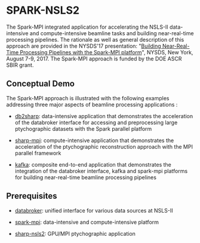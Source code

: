 # SPARK-NSLS2

The Spark-MPI integrated application for accelerating the NSLS-II data-intensive and compute-intensive
beamline tasks and building near-real-time processing pipelines. The rationale as well as general
description of this approach are provided in the NYSDS'17 presentation: "[Building Near-Real-Time Processing Pipelines with the Spark-MPI platform](https://github.com/SciDriver/spark-nsls2/blob/master/doc/Malitsky-Chaudhary-NYSDS17.pdf)", NYSDS, New York, August 7-9, 2017. The Spark-MPI approach is funded by
the DOE ASCR SBIR grant.

## Conceptual Demo

The Spark-MPI approach is illustrated with the following examples addressing
three major aspects of beamline processing applications :

* [db2sharp](https://github.com/SciDriver/spark-nsls2/blob/master/examples/db2sharp/db2sharp.27223.ipynb):
data-intensive application that demonstrates the acceleration
of the databroker interface for accessing and preprocessing large ptychographic
datasets with the Spark parallel platform

* [sharp-mpi](https://github.com/SciDriver/spark-nsls2/blob/master/examples/sharp-mpi/spark.mpi.17554.ipynb):
compute-intensive application that demonstrates the acceleration
of the ptychographic reconstruction approach with the MPI parallel framework

* [kafka](https://github.com/SciDriver/spark-nsls2/tree/master/examples/kafka ):
composite end-to-end application that demonstrates the integration
of the databroker interface, kafka and spark-mpi platforms for building near-real-time
beamline processing pipelines

## Prerequisites

* [databroker](https://github.com/NSLS-II/databroker): unified interface for various data sources at NSLS-II

* [spark-mpi](https://github.com/SciDriver/spark-mpi): data-intensive and compute-intensive platform

* [sharp-nsls2](https://github.com/camera-sharp/sharp-nsls2): GPU/MPI ptychographic application

